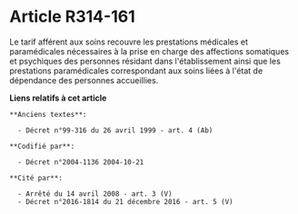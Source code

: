 # Article R314-161

Le tarif afférent aux soins recouvre les prestations médicales et paramédicales nécessaires à la prise en charge des
affections somatiques et psychiques des personnes résidant dans l'établissement ainsi que les prestations paramédicales
correspondant aux soins liées à l'état de dépendance des personnes accueillies.

**Liens relatifs à cet article**

	**Anciens textes**:

	  - Décret n°99-316 du 26 avril 1999 - art. 4 (Ab)

	**Codifié par**:

	  - Décret n°2004-1136 2004-10-21

	**Cité par**:

	  - Arrêté du 14 avril 2008 - art. 3 (V)
	  - Décret n°2016-1814 du 21 décembre 2016 - art. 5 (V)

